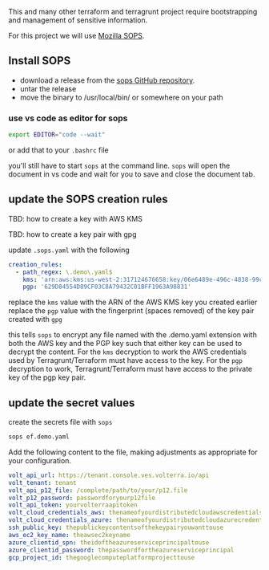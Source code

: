 This and many other terraform and terragrunt project require bootstrapping and management of sensitive information.

For this project we will use [Mozilla SOPS](https://github.com/mozilla/sops). 

## Install SOPS

- download a release from the [sops GitHub repository](https://github.com/mozilla/sops/releases).
- untar the release
- move the binary to /usr/local/bin/ or somewhere on your path

### use vs code as editor for sops
```bash
export EDITOR="code --wait"
```
or add that to your `.bashrc` file

you'll still have to start `sops` at the command line. `sops` will open the document in vs code and wait for you to save and close the document tab.

## update the SOPS creation rules

TBD: how to create a key with AWS KMS

TBD: how to create a key pair with gpg

update `.sops.yaml` with the following
```yaml
creation_rules:
  - path_regex: \.demo\.yaml$
    kms: 'arn:aws:kms:us-west-2:317124676658:key/06e6489e-496c-4838-99c0-e6236a035160'
    pgp: '629D84554D89CF03C8A79432C01BFF1963A98831'
```
replace the `kms` value with the ARN of the AWS KMS key you created earlier
replace the `pgp` value with the fingerprint (spaces removed) of the key pair created with `gpg`

this tells `sops` to encrypt any file named with the .demo.yaml extension with both the AWS key and the PGP key such that either key can be used to decrypt the content. For the `kms` decryption to work the AWS credentials used by Terragrunt/Terraform must have access to the key. For the `pgp` decryption to work, Terragrunt/Terraform must have access to the private key of the pgp key pair.

## update the secret values 
create the secrets file with `sops`
```bash
sops ef.demo.yaml
```
Add the following content to the file, making adjustments as appropriate for your configuration.

```yaml
volt_api_url: https://tenant.console.ves.volterra.io/api
volt_tenant: tenant
volt_api_p12_file: /complete/path/to/your/p12.file
volt_p12_password: passwordforyourp12file
volt_api_token: yourvolterraapitoken
volt_cloud_credentials_aws: thenameofyourdistributedcloudawscredentials
volt_cloud_credentials_azure: thenameofyourdistributedcloudazurecredentials
ssh_public_key: thepublickeycontentsofthekeypairyouwanttouse
aws_ec2_key_name: theawsec2keyname
azure_clientid_spn: theidoftheazureserviceprincipaltouse
azure_clientid_password: thepasswordfortheazureserviceprincipal
gcp_project_id: thegooglecomputeplatformprojecttouse
```